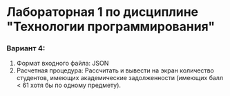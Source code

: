 # Лабораторная 1 по дисциплине "Технологии программирования"
### Вариант 4:
1. Формат входного файла: JSON 
2. Расчетная процедура: Рассчитать и вывести на экран количество студентов,
имеющих академические задолженности (имеющих балл
< 61 хотя бы по одному предмету).
